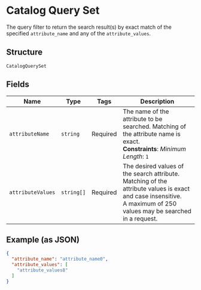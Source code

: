 
# Catalog Query Set

The query filter to return the search result(s) by exact match of the specified `attribute_name` and any of
the `attribute_values`.

## Structure

`CatalogQuerySet`

## Fields

| Name | Type | Tags | Description |
|  --- | --- | --- | --- |
| `attributeName` | `string` | Required | The name of the attribute to be searched. Matching of the attribute name is exact.<br/>**Constraints**: *Minimum Length*: `1` |
| `attributeValues` | `string[]` | Required | The desired values of the search attribute. Matching of the attribute values is exact and case insensitive.<br/>A maximum of 250 values may be searched in a request. |

## Example (as JSON)

```json
{
  "attribute_name": "attribute_name0",
  "attribute_values": [
    "attribute_values8"
  ]
}
```

